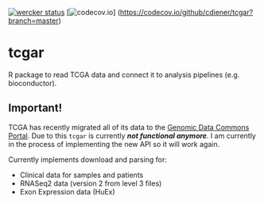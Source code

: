 [![wercker status](https://app.wercker.com/status/7d169bc8d8edd03c8ec8c198038698d4/s 
"wercker status")](https://app.wercker.com/project/bykey/7d169bc8d8edd03c8ec8c198038698d4)
[![codecov.io](https://codecov.io/github/cdiener/tcgar/coverage.svg?branch=master)]
(https://codecov.io/github/cdiener/tcgar?branch=master)

# tcgar
R package to read TCGA data and connect it to analysis pipelines (e.g. bioconductor).

## Important!

TCGA has recently migrated all of its data to the [Genomic Data Commons Portal](https://gdc-portal.nci.nih.gov/).
Due to this `tcgar` is currently ***not functional anymore***. I am currently in the process of implementing
the new API so it will work again.

Currently implements download and parsing for:

- Clinical data for samples and patients
- RNASeq2 data (version 2 from level 3 files)
- Exon Expression data (HuEx)
